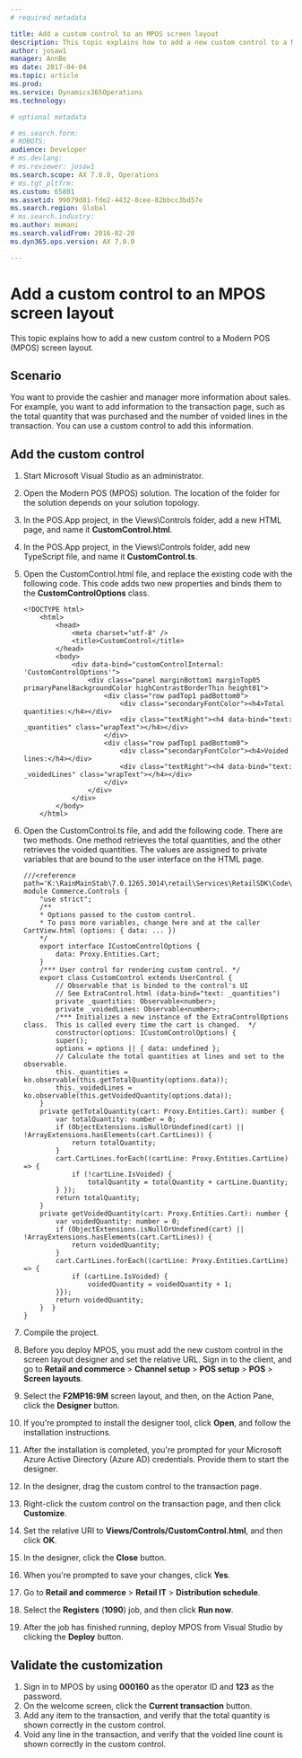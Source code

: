 ```yaml
---
# required metadata

title: Add a custom control to an MPOS screen layout
description: This topic explains how to add a new custom control to a Modern POS (MPOS) screen layout.
author: josaw1
manager: AnnBe
ms date: 2017-04-04
ms.topic: article
ms.prod: 
ms.service: Dynamics365Operations
ms.technology: 

# optional metadata

# ms.search.form: 
# ROBOTS: 
audience: Developer
# ms.devlang: 
# ms.reviewer: josaw1
ms.search.scope: AX 7.0.0, Operations
# ms.tgt_pltfrm: 
ms.custom: 65801
ms.assetid: 99079d81-fde2-4432-8cee-82bbcc3bd57e
ms.search.region: Global
# ms.search.industry: 
ms.author: mumani
ms.search.validFrom: 2016-02-28
ms.dyn365.ops.version: AX 7.0.0

---
```


# Add a custom control to an MPOS screen layout

This topic explains how to add a new custom control to a Modern POS (MPOS) screen layout.

Scenario
--------

You want to provide the cashier and manager more information about sales. For example, you want to add information to the transaction page, such as the total quantity that was purchased and the number of voided lines in the transaction. You can use a custom control to add this information.

## Add the custom control
1.  Start Microsoft Visual Studio as an administrator.
2.  Open the Modern POS (MPOS) solution. The location of the folder for the solution depends on your solution topology.
3.  In the POS.App project, in the Views\\Controls folder, add a new HTML page, and name it **CustomControl.html**.
4.  In the POS.App project, in the Views\\Controls folder, add new TypeScript file, and name it **CustomControl.ts**.
5.  Open the CustomControl.html file, and replace the existing code with the following code. This code adds two new properties and binds them to the **CustomControlOptions** class.

        <!DOCTYPE html>
            <html>
                <head>
                    <meta charset="utf-8" />
                    <title>CustomControl</title>
                </head>
                <body>
                    <div data-bind="customControlInternal: 'CustomControlOptions'">
                        <div class="panel marginBottom1 marginTop05 primaryPanelBackgroundColor highContrastBorderThin height01">
                            <div class="row padTop1 padBottom0">
                                <div class="secondaryFontColor"><h4>Total quantities:</h4></div>
                                <div class="textRight"><h4 data-bind="text: _quantities" class="wrapText"></h4></div>
                            </div>
                            <div class="row padTop1 padBottom0">
                                <div class="secondaryFontColor"><h4>Voided lines:</h4></div>
                                <div class="textRight"><h4 data-bind="text: _voidedLines" class="wrapText"></h4></div>
                            </div>
                        </div>
                    </div>
                </body>
            </html>

6.  Open the CustomControl.ts file, and add the following code. There are two methods. One method retrieves the total quantities, and the other retrieves the voided quantities. The values are assigned to private variables that are bound to the user interface on the HTML page.

        ///<reference path='K:\RainMainStab\7.0.1265.3014\retail\Services\RetailSDK\Code\POS\SharedApp\Views\Controls\UserControl.ts'/>
        module Commerce.Controls {
            "use strict";
            /**
            * Options passed to the custom control.
            * To pass more variables, change here and at the caller CartView.html (options: { data: ... })
            */
            export interface ICustomControlOptions {
                data: Proxy.Entities.Cart;
            }
            /*** User control for rendering custom control. */
            export class CustomControl extends UserControl {
                // Observable that is binded to the control's UI
                // See ExtraControl.html (data-bind="text: _quantities")
                private _quantities: Observable<number>;
                private _voidedLines: Observable<number>;
                /*** Initializes a new instance of the ExtraControlOptions class.  This is called every time the cart is changed.  */
                constructor(options: ICustomControlOptions) {
                super();
                options = options || { data: undefined };
                // Calculate the total quantities at lines and set to the observable.
                this._quantities = ko.observable(this.getTotalQuantity(options.data));
                this._voidedLines = ko.observable(this.getVoidedQuantity(options.data));
            }
            private getTotalQuantity(cart: Proxy.Entities.Cart): number {
                var totalQuantity: number = 0;
                if (ObjectExtensions.isNullOrUndefined(cart) || !ArrayExtensions.hasElements(cart.CartLines)) {
                    return totalQuantity;
                }
                cart.CartLines.forEach((cartLine: Proxy.Entities.CartLine) => {
                    if (!cartLine.IsVoided) {
                        totalQuantity = totalQuantity + cartLine.Quantity;
                } });
                return totalQuantity;
            }
            private getVoidedQuantity(cart: Proxy.Entities.Cart): number {
                var voidedQuantity: number = 0;
                if (ObjectExtensions.isNullOrUndefined(cart) || !ArrayExtensions.hasElements(cart.CartLines)) {
                    return voidedQuantity;
                }
                cart.CartLines.forEach((cartLine: Proxy.Entities.CartLine) => {
                    if (cartLine.IsVoided) {
                        voidedQuantity = voidedQuantity + 1;
                }});
                return voidedQuantity;
            }  }
        }

7.  Compile the project.
8.  Before you deploy MPOS, you must add the new custom control in the screen layout designer and set the relative URL. Sign in to the client, and go to **Retail and commerce** &gt; **Channel setup** &gt; **POS setup** &gt; **POS** &gt; **Screen layouts**.
9.  Select the **F2MP16:9M** screen layout, and then, on the Action Pane, click the **Designer** button.
10. If you're prompted to install the designer tool, click **Open**, and follow the installation instructions.
11. After the installation is completed, you're prompted for your Microsoft Azure Active Directory (Azure AD) credentials. Provide them to start the designer.
12. In the designer, drag the custom control to the transaction page.
13. Right-click the custom control on the transaction page, and then click **Customize**.
14. Set the relative URI to **Views/Controls/CustomControl.html**, and then click **OK**.
15. In the designer, click the **Close** button.
16. When you're prompted to save your changes, click **Yes**.
17. Go to **Retail and commerce** &gt; **Retail IT** &gt; **Distribution schedule**.
18. Select the **Registers** (**1090**) job, and then click **Run now**.
19. After the job has finished running, deploy MPOS from Visual Studio by clicking the **Deploy** button.

## Validate the customization
1.  Sign in to MPOS by using **000160** as the operator ID and **123** as the password.
2.  On the welcome screen, click the **Current transaction** button.
3.  Add any item to the transaction, and verify that the total quantity is shown correctly in the custom control.
4.  Void any line in the transaction, and verify that the voided line count is shown correctly in the custom control.


